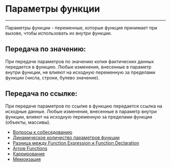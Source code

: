 # Параметры функции
____
Параметры функции - переменные, которые функция принимает при вызове, чтобы использовать их внутри функции.

## Передача по значению:

При передаче параметров по значению копия фактических данных передается в функцию. Любые изменения, внесенные в параметр внутри функции, не влияют на исходную переменную за пределами функции (числа, строки, булево значение).

## Передача по ссылке:

При передаче параметров по ссылке в функцию передается ссылка на исходные данные. Любые изменения, внесенные в параметр внутри функции, влияют на исходную переменную за пределами функции (объекты, массивы).

- [Вопросы к собеседованию](../../README.md)
- [Динамическое количество параметров функции](./dynamicArguments.md)
- [Разница между Function Expression и Function Declaration](./difference.md)
- [Arrow Functions](./arrowFunction.md)
- [Каррирование](./currying.md)
- [Мемоизация](./memoisation.md)
